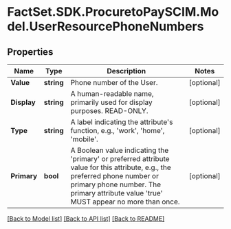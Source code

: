 # FactSet.SDK.ProcuretoPaySCIM.Model.UserResourcePhoneNumbers

## Properties

Name | Type | Description | Notes
------------ | ------------- | ------------- | -------------
**Value** | **string** | Phone number of the User. | [optional] 
**Display** | **string** | A human-readable name, primarily used for display purposes.  READ-ONLY. | [optional] 
**Type** | **string** | A label indicating the attribute&#39;s function, e.g., &#39;work&#39;, &#39;home&#39;, &#39;mobile&#39;. | [optional] 
**Primary** | **bool** | A Boolean value indicating the &#39;primary&#39; or preferred attribute value for this attribute, e.g., the preferred phone number or primary phone number.  The primary attribute value &#39;true&#39; MUST appear no more than once. | [optional] 

[[Back to Model list]](../README.md#documentation-for-models) [[Back to API list]](../README.md#documentation-for-api-endpoints) [[Back to README]](../README.md)

